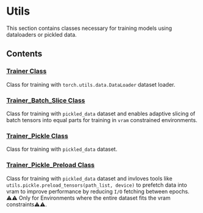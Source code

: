 # Utils

This section contains classes necessary for training models using dataloaders or pickled data.

## Contents

### [Trainer Class](./trainer/init.md)  
Class for training with ```torch.utils.data.DataLoader``` dataset loader.

### [Trainer_Batch_Slice Class](./trainer_batch_slice/init.md)
Class for training with ```pickled_data``` dataset and enables adaptive slicing of batch tensors into equal parts for training in ```vram``` constrained environments.

### [Trainer_Pickle Class](./trainer_pickle/init.md)  
Class for training with  ```pickled_data``` dataset.

### [Trainer_Pickle_Preload Class](./trainer_pickle_preload/init.md)  
Class for training with  ```pickled_data``` dataset and invloves tools like ```utils.pickle.preload_tensors(path_list, device)``` to prefetch data into vram to improve performance by reducing ```I/O``` fetching between epochs. ⚠️⚠️ Only for Environments where the entire dataset fits the vram constraints⚠️⚠️.


